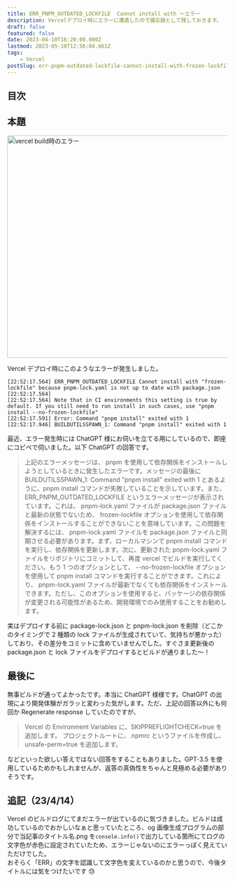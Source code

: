 ```yaml
---
title: ERR_PNPM_OUTDATED_LOCKFILE  Cannot install with 〜エラー
description: Vercelデプロイ時にエラーに遭遇したので備忘録として残しておきます。
draft: false
featured: false
date: 2023-04-10T16:20:00.000Z
lastmod: 2023-05-10T12:56:04.661Z
tags:
    - Vercel
postSlug: err-pnpm-outdated-lockfile-cannot-install-with-frozen-lockfile-because-pnpm-lock-yaml-is-not-up-to-date-with-package-json
---
```


## 目次

## 本題

<img src="/assets/img/posts/vercel_error_230410.png" title="vercel build時のエラー" alt="vercel build時のエラー" width="1024" height="508" >

Vercel デプロイ時にこのようなエラーが発生しました。

```shellscript
[22:52:17.564] ERR_PNPM_OUTDATED_LOCKFILE Cannot install with "frozen-lockfile" because pnpm-lock.yaml is not up to date with package.json
[22:52:17.564]
[22:52:17.564] Note that in CI environments this setting is true by default. If you still need to run install in such cases, use "pnpm install --no-frozen-lockfile"
[22:52:17.591] Error: Command "pnpm install" exited with 1
[22:52:17.946] BUILDUTILSSPAWN_1: Command "pnpm install" exited with 1
```

最近、エラー発生時には ChatGPT 様にお伺いを立てる用にしているので、即座にコピペで伺いました。以下 ChatGPT の回答です。

> 上記のエラーメッセージは、 pnpm を使用して依存関係をインストールしようとしているときに発生したエラーです。メッセージの最後に BUILDUTILSSPAWN_1: Command "pnpm install" exited with 1 とあるように、pnpm install コマンドが失敗していることを示しています。また、ERR_PNPM_OUTDATED_LOCKFILE というエラーメッセージが表示されています。これは、 pnpm-lock.yaml ファイルが package.json ファイルと最新の状態でないため、 frozen-lockfile オプションを使用して依存関係をインストールすることができないことを意味しています。この問題を解決するには、 pnpm-lock.yaml ファイルを package.json ファイルと同期させる必要があります。まず、ローカルマシンで pnpm install コマンドを実行し、依存関係を更新します。次に、更新された pnpm-lock.yaml ファイルをリポジトリにコミットして、再度 vercel でビルドを実行してください。もう 1 つのオプションとして、 --no-frozen-lockfile オプションを使用して pnpm install コマンドを実行することができます。これにより、 pnpm-lock.yaml ファイルが最新でなくても依存関係をインストールできます。ただし、このオプションを使用すると、パッケージの依存関係が変更される可能性があるため、開発環境でのみ使用することをお勧めします。

実はデプロイする前に package-lock.json と pnpm-lock.json を削除（どこかのタイミングで 2 種類の lock ファイルが生成されていて、気持ちが悪かった）しており、その差分をコミットに含めていませんでした。すぐさま更新後の package.json と lock ファイルをデプロイするとビルドが通りました〜！

## 最後に

無事ビルドが通ってよかったです。本当に ChatGPT 様様です。ChatGPT の出現により開発体験がガラッと変わった気がします。ただ、上記の回答以外にも何回か Regenerate response していたのですが、

> Vercel の Environment Variables に、SKIPPREFLIGHTCHECK=true を追加します。
> プロジェクトルートに、.npmrc というファイルを作成し、unsafe-perm=true を追加します。

などといった欲しい答えではない回答をすることもありました。GPT-3.5 を使用しているためかもしれませんが、返答の真偽性をちゃんと見極める必要がありそうです。

## 追記（23/4/14）

Vercel のビルドログにてまだエラーが出ているのに気づきました。ビルドは成功しているのでおかしいなぁと思っていたところ、og 画像生成プログラムの部分で当記事のタイトル名.png を`console.info()`で出力している箇所にてログの文字色が赤色に設定されていたため、エラーじゃないのにエラーっぽく見えていただけでした。<br>
おそらく「ERR」の文字を認識して文字色を変えているのかと思うので、今後タイトルには気をつけたいです 😓
